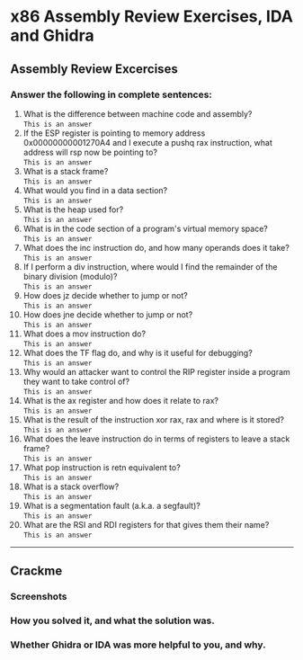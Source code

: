 # x86 Assembly Review Exercises, IDA and Ghidra

## Assembly Review Excercises
### Answer the following in complete sentences:

1. What is the difference between machine code and assembly?   
    `This is an answer`
2. If the ESP register is pointing to memory address 0x00000000001270A4 and I execute a pushq rax instruction, what address will rsp now be pointing to?   
    `This is an answer`
3. What is a stack frame?   
    `This is an answer`
4. What would you find in a data section?   
    `This is an answer`
5. What is the heap used for?   
    `This is an answer`
6. What is in the code section of a program's virtual memory space?   
    `This is an answer`
7. What does the inc instruction do, and how many operands does it take?   
    `This is an answer`
8. If I perform a div instruction, where would I find the remainder of the binary division (modulo)?   
    `This is an answer`
9. How does jz decide whether to jump or not?   
    `This is an answer`
10. How does jne decide whether to jump or not?   
    `This is an answer`
11. What does a mov instruction do?   
    `This is an answer`
12. What does the TF flag do, and why is it useful for debugging?   
    `This is an answer`
13. Why would an attacker want to control the RIP register inside a program they want to take control of?   
    `This is an answer`
14. What is the ax register and how does it relate to rax?   
    `This is an answer`
15. What is the result of the instruction xor rax, rax and where is it stored?   
    `This is an answer`
16. What does the leave instruction do in terms of registers to leave a stack frame?   
    `This is an answer`
17. What pop instruction is retn equivalent to?   
    `This is an answer`
18. What is a stack overflow?   
    `This is an answer`
19. What is a segmentation fault (a.k.a. a segfault)?   
    `This is an answer`
20. What are the RSI and RDI registers for that gives them their name?   
    `This is an answer`

---
    
## Crackme

### Screenshots

### How you solved it, and what the solution was.

### Whether Ghidra or IDA was more helpful to you, and why.

  
